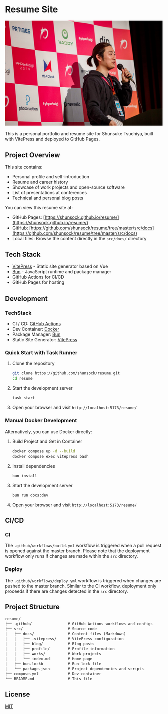 # Resume Site

![](./src/docs/image/profile/shunsuke_tsuchiya.jpg)

This is a personal portfolio and resume site for Shunsuke Tsuchiya, built with VitePress and deployed to GitHub Pages.

## Project Overview

This site contains:
- Personal profile and self-introduction
- Resume and career history
- Showcase of work projects and open-source software
- List of presentations at conferences
- Technical and personal blog posts

You can view this resume site at:
- GitHub Pages: [https://shunsock.github.io/resume/](https://shunsock.github.io/resume/)
- GitHub: [https://github.com/shunsock/resume/tree/master/src/docs](https://github.com/shunsock/resume/tree/master/src/docs)
- Local files: Browse the content directly in the `src/docs/` directory

## Tech Stack

- [VitePress](https://vitepress.dev/) - Static site generator based on Vue
- [Bun](https://bun.sh/) - JavaScript runtime and package manager
- GitHub Actions for CI/CD
- GitHub Pages for hosting

## Development

### TechStack

- CI / CD: [GitHub Actions](https://github.com/features/actions)
- Dev Container: [Docker](https://www.docker.com/)
- Package Manager: [Bun](https://bun.sh/)
- Static Site Generator: [VitePress](https://vitepress.dev/)

### Quick Start with Task Runner

1. Clone the repository
   ```bash
   git clone https://github.com/shunsock/resume.git
   cd resume
   ```

2. Start the development server
   ```bash
   task start
   ```

3. Open your browser and visit `http://localhost:5173/resume/`

### Manual Docker Development

Alternatively, you can use Docker directly:

1. Build Project and Get in Container
   ```bash
   docker compose up -d --build
   docker compose exec vitepress bash
   ```

2. Install dependencies
   ```bash
   bun install
   ```

3. Start the development server
   ```bash
   bun run docs:dev
   ```

4. Open your browser and visit `http://localhost:5173/resume/`


## CI/CD

### CI

The `.github/workflows/build.yml` workflow is triggered when a pull request is opened against the master branch. Please note that the deployment workflow only runs if changes are made within the `src` directory.

### Deploy

The `.github/workflows/deploy.yml` workflow is triggered when changes are pushed to the master branch. Similar to the CI workflow, deployment only proceeds if there are changes detected in the `src` directory.

## Project Structure

```
resume/
├── .github/                # GitHub Actions workflows and configs
├── src/                    # Source code
│   ├── docs/               # Content files (Markdown)
│   │   ├── .vitepress/     # VitePress configuration
│   │   ├── blog/           # Blog posts
│   │   ├── profile/        # Profile information
│   │   ├── works/          # Work projects
│   │   └── index.md        # Home page
│   ├── bun.lockb           # Bun lock file
│   └── package.json        # Project dependencies and scripts
├── compose.yml             # Dev container
└── README.md               # This file
```

## License

[MIT](LICENSE)

